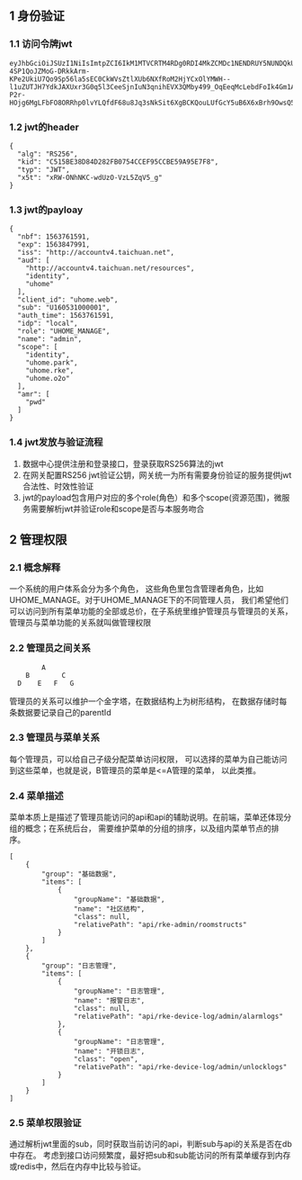 ﻿## 1 身份验证
### 1.1 访问令牌jwt
```
eyJhbGciOiJSUzI1NiIsImtpZCI6IkM1MTVCRTM4RDg0RDI4MkZCMDc1NENDRUY5NUNDQkU1OUE5NUU3RjgiLCJ0eXAiOiJKV1QiLCJ4NXQiOiJ4UlctT05oTktDLXdkVXpPLVZ6TDVacVY1X2cifQ.eyJuYmYiOjE1NjM3NjE1OTEsImV4cCI6MTU2Mzg0Nzk5MSwiaXNzIjoiaHR0cDovL2FjY291bnR2NC50YWljaHVhbi5uZXQiLCJhdWQiOlsiaHR0cDovL2FjY291bnR2NC50YWljaHVhbi5uZXQvcmVzb3VyY2VzIiwiaWRlbnRpdHkiLCJ1aG9tZSJdLCJjbGllbnRfaWQiOiJ1aG9tZS53ZWIiLCJzdWIiOiJVMTYwNTMxMDAwMDAxIiwiYXV0aF90aW1lIjoxNTYzNzYxNTkxLCJpZHAiOiJsb2NhbCIsInJvbGUiOiJVSE9NRV9NQU5BR0UiLCJuYW1lIjoiYWRtaW4iLCJzY29wZSI6WyJpZGVudGl0eSIsInVob21lLnBhcmsiLCJ1aG9tZS5ya2UiLCJ1aG9tZS5vMm8iXSwiYW1yIjpbInB3ZCJdfQ.ZAGAi_tO7ylKFF41LPjtCgh9iA8VRyCoJt0lo2zbSYIwZchF5N_hH-4SP1QoJZMoG-DRkkArm-KPe2UkiU7Qo9Sp56la5sEC0CkWVsZtlXUb6NXfRoM2HjYCxOlYMWH--l1uZUTJH7YdkJAXUxr3G0q5l3CeeSjnIuN3qnihEVX3QMby499_OqEeqMcLebdFoIk4Gm1AwGISu7rFxP-P2r-HOjg6MgLFbFO8ORRhp0lvYLQfdF68u8Jq3sNkSit6XgBCKQouLUfGcY5uB6X6xBrh9OwsQ5I1Tz0l2P4u03PRUd63r_fehCSeBMsextTSWWUD5qnrbNaIlH27c_KArQ
```

### 1.2 jwt的header
```
{
  "alg": "RS256",
  "kid": "C515BE38D84D282FB0754CCEF95CCBE59A95E7F8",
  "typ": "JWT",
  "x5t": "xRW-ONhNKC-wdUzO-VzL5ZqV5_g"
}
```

### 1.3 jwt的payloay
```
{
  "nbf": 1563761591,
  "exp": 1563847991,
  "iss": "http://accountv4.taichuan.net",
  "aud": [
    "http://accountv4.taichuan.net/resources",
    "identity",
    "uhome"
  ],
  "client_id": "uhome.web",
  "sub": "U160531000001",
  "auth_time": 1563761591,
  "idp": "local",
  "role": "UHOME_MANAGE",
  "name": "admin",
  "scope": [
    "identity",
    "uhome.park",
    "uhome.rke",
    "uhome.o2o"
  ],
  "amr": [
    "pwd"
  ]
}
```

### 1.4 jwt发放与验证流程
1. 数据中心提供注册和登录接口，登录获取RS256算法的jwt
2. 在网关配置RS256 jwt验证公钥，网关统一为所有需要身份验证的服务提供jwt合法性、时效性验证
3. jwt的payload包含用户对应的多个role(角色）和多个scope(资源范围)，微服务需要解析jwt并验证role和scope是否与本服务吻合


## 2 管理权限

### 2.1 概念解释
一个系统的用户体系会分为多个角色，
这些角色里包含管理者角色，比如UHOME_MANAGE。对于UHOME_MANAGE下的不同管理人员，
我们希望他们可以访问到所有菜单功能的全部或总价，在子系统里维护管理员与管理员的关系，
管理员与菜单功能的关系就叫做管理权限



### 2.2 管理员之间关系
```
        A
    B        C
  D    E   F   G
```
管理员的关系可以维护一个金字塔，在数据结构上为树形结构，
在数据存储时每条数据要记录自己的parentId

### 2.3 管理员与菜单关系
每个管理员，可以给自己子级分配菜单访问权限，
可以选择的菜单为自己能访问到这些菜单，也就是说，B管理员的菜单是<=A管理的菜单，
以此类推。

### 2.4 菜单描述
菜单本质上是描述了管理员能访问的api和api的辅助说明。在前端，菜单还体现分组的概念；在系统后台，
需要维护菜单的分组的排序，以及组内菜单节点的排序。


```
[
    {
        "group": "基础数据",
        "items": [
            {
                "groupName": "基础数据",
                "name": "社区结构",
                "class": null,               
                "relativePath": "api/rke-admin/roomstructs"                
            }
        ]
    },
    {
        "group": "日志管理",
        "items": [
            {
                "groupName": "日志管理",
                "name": "报警日志",
                "class": null,                
                "relativePath": "api/rke-device-log/admin/alarmlogs"
            },
            {
                "groupName": "日志管理",
                "name": "开锁日志",
                "class": "open",               
                "relativePath": "api/rke-device-log/admin/unlocklogs"               
            }
        ]
    }
]
```

### 2.5 菜单权限验证
通过解析jwt里面的sub，同时获取当前访问的api，判断sub与api的关系是否在db中存在。
考虑到接口访问频繁度，最好把sub和sub能访问的所有菜单缓存到内存或redis中，然后在内存中比较与验证。